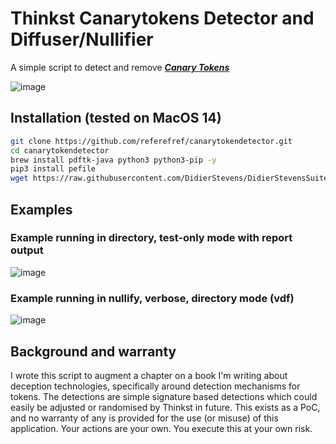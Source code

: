 # Thinkst Canarytokens Detector and Diffuser/Nullifier

A simple script to detect and remove [***Canary Tokens***](https://canarytokens.org/) 

![image](https://github.com/referefref/canarytokendetector/assets/56499429/0b62b080-90cb-45d9-ba29-47ba007d8399)

## Installation (tested on MacOS 14)
```bash
git clone https://github.com/referefref/canarytokendetector.git
cd canarytokendetector
brew install pdftk-java python3 python3-pip -y
pip3 install pefile
wget https://raw.githubusercontent.com/DidierStevens/DidierStevensSuite/master/disitool.py
```

## Examples

### Example running in directory, test-only mode with report output
![image](https://github.com/referefref/canarytokendetector/assets/56499429/4ee803e4-f820-4440-a116-706657da8152)

### Example running in nullify, verbose, directory mode (vdf)
![image](https://github.com/referefref/canarytokendetector/assets/56499429/957a316f-7b33-4f83-9d07-0677f3226732)

## Background and warranty
I wrote this script to augment a chapter on a book I'm writing about deception technologies, specifically around detection mechanisms for tokens. The detections are simple signature based detections which could easily be adjusted or randomised by Thinkst in future. This exists as a PoC, and no warranty of any is provided for the use (or misuse) of this application. Your actions are your own. You execute this at your own risk.
